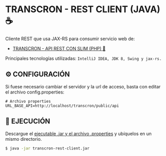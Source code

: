 # TRANSCRON - REST CLIENT (JAVA) ☕

Cliente REST que usa JAX-RS para consumir servicio web de: 
- [TRANSCRON - API REST CON SLIM (PHP) 🐘](https://github.com/jkr115/transcron-rest-slim-php)

Principales tecnologías utilizadas: `IntelliJ IDEA, JDK 8, Swing y jax-rs.`

## :gear: CONFIGURACIÓN

Si fuese necesario cambiar el servidor y la url de acceso, basta con editar el archivo config.properties:

```
# Archivo properties
URL_BASE_API=http://localhost/transcron/public/api
```

## :runner: EJECUCIÓN

Descargue el [ejecutable .jar y el archivo .properties](https://github.com/jkr115/transcron-java-rest-client/releases/tag/0.1)  y ubíquelos en un mismo directorio.

```bash
$ java -jar transcron-rest-client.jar
```
